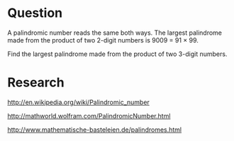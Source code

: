 # Question

A palindromic number reads the same both ways. The largest palindrome made from the product of two 2-digit numbers is 9009 = 91 × 99.

Find the largest palindrome made from the product of two 3-digit numbers.

# Research

http://en.wikipedia.org/wiki/Palindromic_number

http://mathworld.wolfram.com/PalindromicNumber.html

http://www.mathematische-basteleien.de/palindromes.html